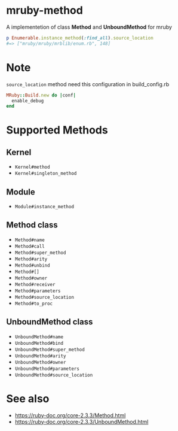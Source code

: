 mruby-method
===

A implementetion of class **Method** and **UnboundMethod** for mruby

```ruby
p Enumerable.instance_method(:find_all).source_location
#=> ["mruby/mruby/mrblib/enum.rb", 148]
```

# Note

`source_location` method need this configuration in build_config.rb

```ruby
MRuby::Build.new do |conf|
  enable_debug
end
```

# Supported Methods

## Kernel

- `Kernel#method`
- `Kernel#singleton_method`

## Module

- `Module#instance_method`

## Method class

- `Method#name`
- `Method#call`
- `Method#super_method`
- `Method#arity`
- `Method#unbind`
- `Method#[]`
- `Method#owner`
- `Method#receiver`
- `Method#parameters`
- `Method#source_location`
- `Method#to_proc`

## UnboundMethod class

- `UnboundMethod#name`
- `UnboundMethod#bind`
- `UnboundMethod#super_method`
- `UnboundMethod#arity`
- `UnboundMethod#owner`
- `UnboundMethod#parameters`
- `UnboundMethod#source_location`

# See also

- https://ruby-doc.org/core-2.3.3/Method.html
- https://ruby-doc.org/core-2.3.3/UnboundMethod.html
